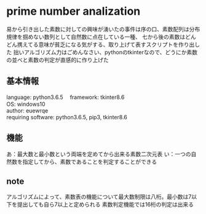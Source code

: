 # prime number analization

易から引き出した素数に対しての興味が湧いたの事件は序の口、素数配列は分布規律を掴めない数列として自然数に点在している一種、
七から後の素数はどんどん携えてる意味が貧乏になる気がする、取り上げて表すスクリプトを作り出した
拙いアルゴリズム力はごめんなさい、pythonのtkinterなので、どうにか素数の並べと素数の判定が直感的に作り上げた

## 基本情報
language: python3.6.5　 
framework: tkinter8.6  
OS: windows10  
author: euewrqe  
requiring software: python3.6.5, pip3, tkinter8.6  

## 機能
あ：最大数と最小数という両端を定めてから出来る素数二次元表
い：一つの自然数を指定してから、素数であることを判定することができる

## note
アルゴリズムによって、素数表の機能について最大数制限は八桁。最小数は7以下を提出しても自ら7以上と定められる
素数判定機能では16桁の判定は出来る
